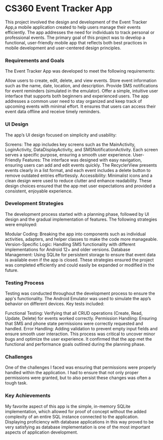 # CS360 Event Tracker App

This project involved the design and development of the Event Tracker App,a mobile application created 
to help users manage their events efficiently. The app addresses the need for individuals to track personal 
or professional events. The primary goal of this project was to develop a functional, user-friendly mobile 
app that reflects both best practices in mobile development and user-centered design principles. 

### Requirements and Goals
The Event Tracker App was developed to meet the following requirements:

Allow users to create, edit, delete, and view events.
Store event information such as the name, date, location, and description.
Provide SMS notifications for event reminders (simulated in the emulator).
Offer a simple, intuitive user interface that supports both beginners and experienced users.
The app addresses a common user need to stay organized and keep track of upcoming events with minimal effort. It ensures that users can access their event data offline and receive timely reminders.

### UI Design
The app’s UI design focused on simplicity and usability:

Screens: The app includes key screens such as the MainActivity, LoginActivity, DataDisplayActivity, and SMSNotificationActivity. Each screen serves a specific purpose, ensuring a smooth user experience.
User-Friendly Features: The interface was designed with easy navigation, ensuring users can add and edit events quickly. The RecyclerView presents events clearly in a list format, and each event includes a delete button to remove outdated entries effortlessly.
Accessibility: Minimalist icons and a clean design were used to reduce clutter and enhance readability.
These design choices ensured that the app met user expectations and provided a consistent, enjoyable experience.

### Development Strategies
The development process started with a planning phase, followed by UI design and the gradual implementation of features. The following strategies were employed:

Modular Coding: Breaking the app into components such as individual activities, adapters, and helper classes to make the code more manageable.
Version-Specific Logic: Handling SMS functionality with different implementations for Android 12+ and older versions.
Database Management: Using SQLite for persistent storage to ensure that event data is available even if the app is closed.
These strategies ensured the project was completed efficiently and could easily be expanded or modified in the future.

### Testing Process
Testing was conducted throughout the development process to ensure the app's functionality. The Android Emulator was used to simulate the app’s behavior on different devices. Key tests included:

Functional Testing: Verifying that all CRUD operations (Create, Read, Update, Delete) for events worked correctly.
Permission Handling: Ensuring that SMS and phone state permissions were correctly requested and handled.
Error Handling: Adding validation to prevent empty input fields and ensure smooth user interaction.
This process was critical to uncover minor bugs and optimize the user experience. It confirmed that the app met the functional and performance goals outlined during the planning phase.

### Challenges
One of the challenges I faced was ensuring that permissions were properly handled within the application. I had to ensure that not only proper permissions were granted,
but to also persist these changes was often a tough task.

### Key Achievements
My favorite aspect of this app is the simple, in-memory SQLite implementation, which allowed for proof of concept without the added complexity of an entire SQL instance connected to the application.
Displaying proficiency with database applications in this way proved to be very satisfying as database implementation is one of the most important aspects of application development.
